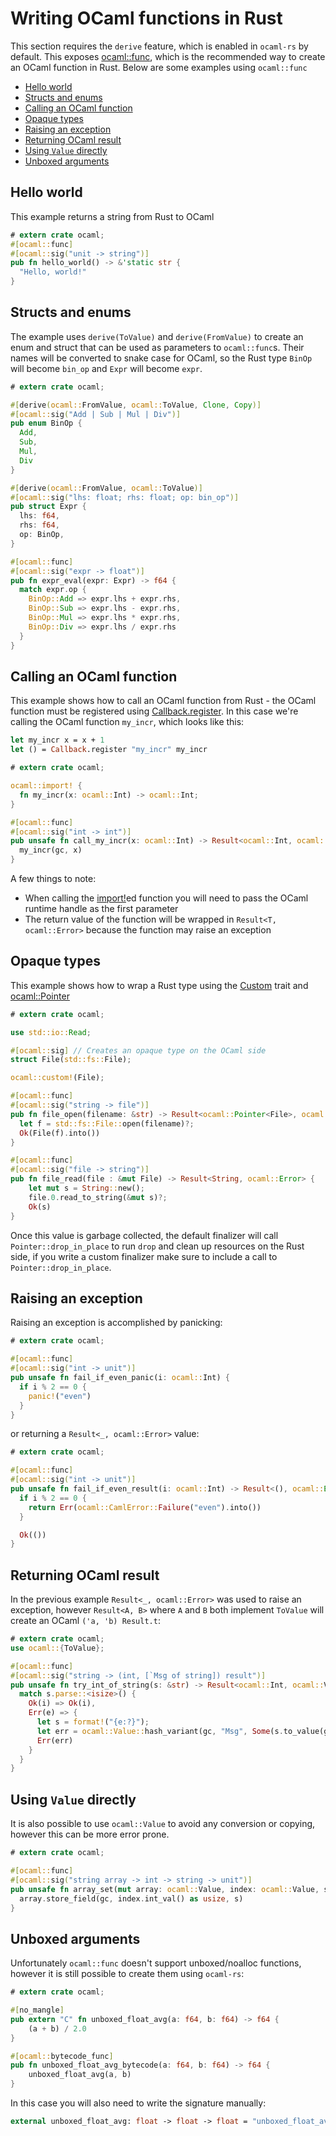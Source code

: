 # Writing OCaml functions in Rust

This section requires the `derive` feature, which is enabled in `ocaml-rs` by default. This exposes [ocaml::func](https://docs.rs/ocaml/latest/ocaml/attr.func.html), which is the recommended way to create an OCaml function in Rust. Below are some examples using `ocaml::func`

- [Hello world](#hello-world)
- [Structs and enums](#structs-and-enums)
- [Calling an OCaml function](#calling-an-ocaml-function)
- [Opaque types](#opaque-types)
- [Raising an exception](#raising-an-exception)
- [Returning OCaml result](#returning-ocaml-resut)
- [Using `Value` directly](#using-value-directly)
- [Unboxed arguments](#unboxed-arguments)

## Hello world

This example returns a string from Rust to OCaml

```rust
# extern crate ocaml;
#[ocaml::func]
#[ocaml::sig("unit -> string")]
pub fn hello_world() -> &'static str {
  "Hello, world!"
}
```

## Structs and enums

The example uses `derive(ToValue)` and `derive(FromValue)` to create an enum and struct that can be used as parameters to `ocaml::func`s. Their names will be converted to snake case for OCaml, so the Rust type `BinOp` will become `bin_op` and `Expr` will become `expr`.

```rust
# extern crate ocaml;

#[derive(ocaml::FromValue, ocaml::ToValue, Clone, Copy)]
#[ocaml::sig("Add | Sub | Mul | Div")]
pub enum BinOp {
  Add,
  Sub,
  Mul,
  Div
}

#[derive(ocaml::FromValue, ocaml::ToValue)]
#[ocaml::sig("lhs: float; rhs: float; op: bin_op")]
pub struct Expr {
  lhs: f64,
  rhs: f64,
  op: BinOp,
}

#[ocaml::func]
#[ocaml::sig("expr -> float")]
pub fn expr_eval(expr: Expr) -> f64 {
  match expr.op {
    BinOp::Add => expr.lhs + expr.rhs,
    BinOp::Sub => expr.lhs - expr.rhs,
    BinOp::Mul => expr.lhs * expr.rhs,
    BinOp::Div => expr.lhs / expr.rhs
  }
}

```

## Calling an OCaml function

This example shows how to call an OCaml function from Rust - the OCaml function must be registered using [Callback.register](https://ocaml.org/api/Callback.html). In this case we're calling the OCaml function `my_incr`, which looks like this:

```ocaml
let my_incr x = x + 1
let () = Callback.register "my_incr" my_incr
```

```rust
# extern crate ocaml;

ocaml::import! {
  fn my_incr(x: ocaml::Int) -> ocaml::Int;
}

#[ocaml::func]
#[ocaml::sig("int -> int")]
pub unsafe fn call_my_incr(x: ocaml::Int) -> Result<ocaml::Int, ocaml::Error> {
  my_incr(gc, x)
}
```

A few things to note:

- When calling the [import!](https://docs.rs/ocaml/latest/ocaml/macro.import.html)ed function you will need to pass the OCaml runtime handle as the first parameter
- The return value of the function will be wrapped in `Result<T, ocaml::Error>` because the function may raise an exception

## Opaque types

This example shows how to wrap a Rust type using the [Custom](https://docs.rs/ocaml/latest/ocaml/custom/trait.Custom.html) trait and [ocaml::Pointer](https://docs.rs/ocaml/latest/ocaml/struct.Pointer.html)

```rust
# extern crate ocaml;

use std::io::Read;

#[ocaml::sig] // Creates an opaque type on the OCaml side
struct File(std::fs::File);

ocaml::custom!(File);

#[ocaml::func]
#[ocaml::sig("string -> file")]
pub fn file_open(filename: &str) -> Result<ocaml::Pointer<File>, ocaml::Error> {
  let f = std::fs::File::open(filename)?;
  Ok(File(f).into())
}

#[ocaml::func]
#[ocaml::sig("file -> string")]
pub fn file_read(file : &mut File) -> Result<String, ocaml::Error> {
    let mut s = String::new();
    file.0.read_to_string(&mut s)?;
    Ok(s)
}
```

Once this value is garbage collected, the default finalizer will call `Pointer::drop_in_place` to run `drop` and clean up resources on the Rust side, if you write a custom finalizer make sure to include a call to `Pointer::drop_in_place`.

## Raising an exception

Raising an exception is accomplished by panicking:


```rust
# extern crate ocaml;

#[ocaml::func]
#[ocaml::sig("int -> unit")]
pub unsafe fn fail_if_even_panic(i: ocaml::Int) {
  if i % 2 == 0 {
    panic!("even")
  }
}
```

or returning a `Result<_, ocaml::Error>` value:


```rust
# extern crate ocaml;

#[ocaml::func]
#[ocaml::sig("int -> unit")]
pub unsafe fn fail_if_even_result(i: ocaml::Int) -> Result<(), ocaml::Error> {
  if i % 2 == 0 {
    return Err(ocaml::CamlError::Failure("even").into())
  }

  Ok(())
}
```

## Returning OCaml result

In the previous example `Result<_, ocaml::Error>` was used to raise an exception, however `Result<A, B>` where `A` and `B` both implement `ToValue` will create an OCaml `('a, 'b) Result.t`:

```rust
# extern crate ocaml;
use ocaml::{ToValue};

#[ocaml::func]
#[ocaml::sig("string -> (int, [`Msg of string]) result")]
pub unsafe fn try_int_of_string(s: &str) -> Result<ocaml::Int, ocaml::Value> {
  match s.parse::<isize>() {
    Ok(i) => Ok(i),
    Err(e) => {
      let s = format!("{e:?}");
      let err = ocaml::Value::hash_variant(gc, "Msg", Some(s.to_value(gc)));
      Err(err)
    }
  }
}
```

## Using `Value` directly

It is also possible to use `ocaml::Value` to avoid any conversion or copying, however this can be more error prone.

```rust
# extern crate ocaml;

#[ocaml::func]
#[ocaml::sig("string array -> int -> string -> unit")]
pub unsafe fn array_set(mut array: ocaml::Value, index: ocaml::Value, s: ocaml::Value) {
  array.store_field(gc, index.int_val() as usize, s)
}
```

## Unboxed arguments

Unfortunately `ocaml::func` doesn't support unboxed/noalloc functions, however it is still possible to create them using `ocaml-rs`:

```rust
# extern crate ocaml;

#[no_mangle]
pub extern "C" fn unboxed_float_avg(a: f64, b: f64) -> f64 {
    (a + b) / 2.0
}

#[ocaml::bytecode_func]
pub fn unboxed_float_avg_bytecode(a: f64, b: f64) -> f64 {
    unboxed_float_avg(a, b)
}
```

In this case you will also need to write the signature manually:

```ocaml
external unboxed_float_avg: float -> float -> float = "unboxed_float_avg_bytecode" "unboxed_float_avg" [@@unboxed] [@@noalloc]
```
